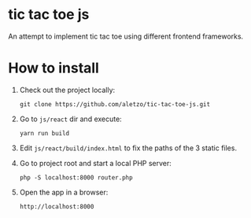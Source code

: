 tic tac toe js
==============

An attempt to implement tic tac toe using different frontend frameworks.


How to install
==============

1. Check out the project locally:
    ```
    git clone https://github.com/aletzo/tic-tac-toe-js.git
    ```

2. Go to `js/react` dir and execute:
    ```
    yarn run build
    ```

3. Edit `js/react/build/index.html` to fix the paths of the 3 static files.

4. Go to project root and start a local PHP server:
    ```
    php -S localhost:8000 router.php
    ```

5. Open the app in a browser:
    ```
    http://localhost:8000
    ```
